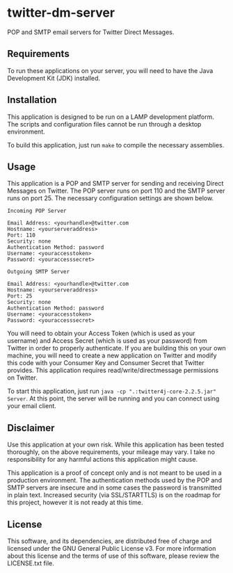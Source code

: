 # twitter-dm-server

POP and SMTP email servers for Twitter Direct Messages.


## Requirements

To run these applications on your server, you will need to have the Java Development Kit (JDK) installed.


## Installation

This application is designed to be run on a LAMP development platform. The scripts and configuration files cannot be run through a desktop environment.

To build this application, just run `make` to compile the necessary assemblies.


## Usage

This application is a POP and SMTP server for sending and receiving Direct Messages on Twitter. The POP server runs on port 110 and the SMTP server runs on port 25. The necessary configuration settings are shown below.

```
Incoming POP Server

Email Address: <yourhandle>@twitter.com
Hostname: <yourserveraddress>
Port: 110
Security: none
Authentication Method: password
Username: <youraccesstoken>
Password: <youraccesssecret>
```

```
Outgoing SMTP Server

Email Address: <yourhandle>@twitter.com
Hostname: <yourserveraddress>
Port: 25
Security: none
Authentication Method: password
Username: <youraccesstoken>
Password: <youraccesssecret>
```

You will need to obtain your Access Token (which is used as your username) and Access Secret (which is used as your password) from Twitter in order to properly authenticate. If you are building this on your own machine, you will need to create a new application on Twitter and modify this code with your Consumer Key and Consumer Secret that Twitter provides. This application requires read/write/directmessage permissions on Twitter.

To start this application, just run `java -cp ".:twitter4j-core-2.2.5.jar" Server`. At this point, the server will be running and you can connect using your email client.


## Disclaimer

Use this application at your own risk. While this application has been tested thoroughly, on the above requirements, your mileage may vary. I take no responsibility for any harmful actions this application might cause.

This application is a proof of concept only and is not meant to be used in a production environment. The authentication methods used by the POP and SMTP servers are insecure and in some cases the password is transmitted in plain text. Increased security (via SSL/STARTTLS) is on the roadmap for this project, however it is not ready at this time.


## License

This software, and its dependencies, are distributed free of charge and licensed under the GNU General Public License v3. For more information about this license and the terms of use of this software, please review the LICENSE.txt file.